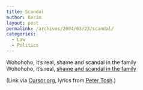 ```yaml
---
title: Scandal
author: Kerim
layout: post
permalink: /archives/2004/03/23/scandal/
categories:
  - Law
  - Politics
---
```

Wohohoho, it&#8217;s real, shame and scandal in the family  
Wohohoho, it&#8217;s real, <a href="http://www.thecarpetbaggerreport.com/archives/001421.html" onclick="_gaq.push(['_trackEvent', 'outbound-article', 'http://www.thecarpetbaggerreport.com/archives/001421.html', 'shame and scandal in the family']);" >shame and scandal in the family</a>

(Link via <a href="http://www.cursor.org/" onclick="_gaq.push(['_trackEvent', 'outbound-article', 'http://www.cursor.org/', 'Cursor.org']);" >Cursor.org</a>, lyrics from <a href="http://www.iration.com/wailers/shameandscandal.html" onclick="_gaq.push(['_trackEvent', 'outbound-article', 'http://www.iration.com/wailers/shameandscandal.html', 'Peter Tosh']);" >Peter Tosh</a>.)

